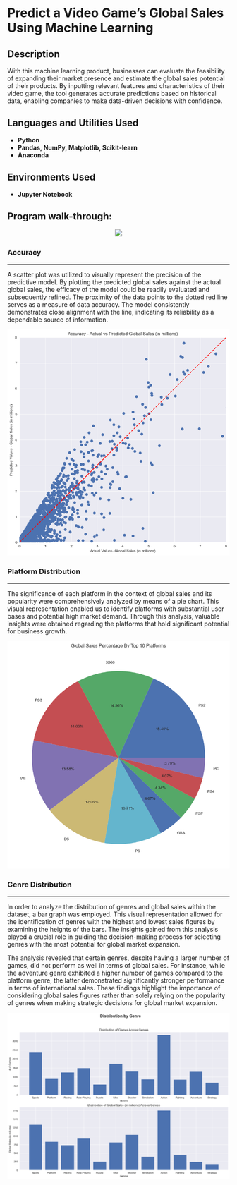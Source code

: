 <h1>Predict a Video Game’s Global Sales Using Machine Learning</h1>

<h2>Description</h2>
With this machine learning product, businesses can evaluate the feasibility of expanding their market presence and estimate the global sales potential of their products. By inputting relevant features and characteristics of their video game, the tool generates accurate predictions based on historical data, enabling companies to make data-driven decisions with confidence.

<br />


<h2>Languages and Utilities Used</h2>

- <b>Python</b> 
- <b>Pandas, NumPy, Matplotlib, Scikit-learn</b>
- <b>Anaconda</b>

<h2>Environments Used </h2>

- <b>Jupyter Notebook</b>

<h2>Program walk-through:</h2>

<p align="center"><img src="images/demo.gif"></p>

<h3>Accuracy</h3>
<hr>
<p>A scatter plot was utilized to visually represent the precision of the predictive model. By plotting the predicted global sales against the actual global sales, the efficacy of the model could be readily evaluated and subsequently refined. The proximity of the data points to the dotted red line serves as a measure of data accuracy. The model consistently demonstrates close alignment with the line, indicating its reliability as a dependable source of information.</p>
<img src="images/accuracyGraph.png" alt="A plot diagram showing the application's accuracy.">

<h3>Platform Distribution</h3>
<hr>
<p>The significance of each platform in the context of global sales and its popularity were comprehensively analyzed by means of a pie chart. This visual representation enabled us to identify platforms with substantial user bases and potential high market demand. Through this analysis, valuable insights were obtained regarding the platforms that hold significant potential for business growth. </p>
<img src="images/platformGlobalSales.png">

<h3>Genre Distribution</h3>
<hr>
<p> In order to analyze the distribution of genres and global sales within the dataset, a bar graph was employed. This visual representation allowed for the identification of genres with the highest and lowest sales figures by examining the heights of the bars. The insights gained from this analysis played a crucial role in guiding the decision-making process for selecting genres with the most potential for global market expansion.

The analysis revealed that certain genres, despite having a larger number of games, did not perform as well in terms of global sales. For instance, while the adventure genre exhibited a higher number of games compared to the platform genre, the latter demonstrated significantly stronger performance in terms of international sales. These findings highlight the importance of considering global sales figures rather than solely relying on the popularity of genres when making strategic decisions for global market expansion.</p>
<img src="images/genreDistribution.png">



<!--
 ```diff
- text in red
+ text in green
! text in orange
# text in gray
@@ text in purple (and bold)@@
```
--!>
